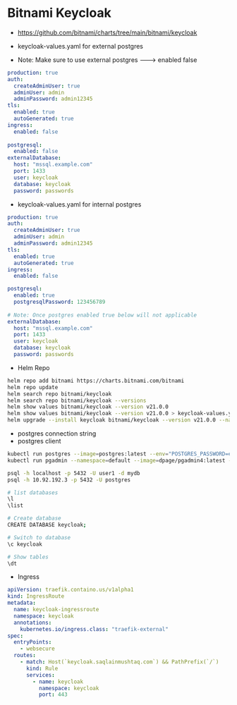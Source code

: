 # Bitnami Keycloak

- https://github.com/bitnami/charts/tree/main/bitnami/keycloak


- keycloak-values.yaml for external postgres
- Note: Make sure to use external postgres ---> enabled false
```yaml
production: true
auth:
  createAdminUser: true
  adminUser: admin
  adminPassword: admin12345
tls:
  enabled: true
  autoGenerated: true
ingress:
  enabled: false
 
postgresql:
  enabled: false
externalDatabase:
  host: "mssql.example.com"
  port: 1433
  user: keycloak
  database: keycloak
  password: passwords 
```

- keycloak-values.yaml for internal postgres
```yaml
production: true
auth:
  createAdminUser: true
  adminUser: admin
  adminPassword: admin12345
tls:
  enabled: true
  autoGenerated: true
ingress:
  enabled: false

postgresql:
  enabled: true
  postgresqlPassword: 123456789
  
# Note: Once postgres enabled true below will not applicable  
externalDatabase:
  host: "mssql.example.com"
  port: 1433
  user: keycloak
  database: keycloak
  password: passwords
```


  - Helm Repo
```bash
helm repo add bitnami https://charts.bitnami.com/bitnami
helm repo update
helm search repo bitnami/keycloak
helm search repo bitnami/keycloak --versions
helm show values bitnami/keycloak --version v21.0.0
helm show values bitnami/keycloak --version v21.0.0 > keycloak-values.yaml
helm upgrade --install keycloak bitnami/keycloak --version v21.0.0 --namespace keycloak --create-namespace --values keycloak-values.yaml --wait
```

- postgres connection string
- postgres client
```bash
kubectl run postgres --image=postgres:latest --env="POSTGRES_PASSWORD=examplepass" --port=5432 
kubectl run pgadmin --namespace=default --image=dpage/pgadmin4:latest --port=80 --env="PGADMIN_DEFAULT_EMAIL=admin@pgadmin.org" --env="PGADMIN_DEFAULT_PASSWORD=admin"
```
```bash
psql -h localhost -p 5432 -U user1 -d mydb
psql -h 10.92.192.3 -p 5432 -U postgres

# list databases
\l
\list

# Create database
CREATE DATABASE keycloak;

# Switch to database
\c keycloak

# Show tables
\dt
```

- Ingress
```yaml
apiVersion: traefik.containo.us/v1alpha1
kind: IngressRoute
metadata:
  name: keycloak-ingressroute
  namespace: keycloak
  annotations:
    kubernetes.io/ingress.class: "traefik-external"
spec:
  entryPoints:
    - websecure
  routes:
    - match: Host(`keycloak.saqlainmushtaq.com`) && PathPrefix(`/`)
      kind: Rule
      services:
        - name: keycloak
          namespace: keycloak
          port: 443
```